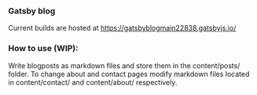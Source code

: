 ### Gatsby blog

Current builds are hosted at https://gatsbyblogmain22838.gatsbyjs.io/

### How to use (WIP):

Write blogposts as markdown files and store them in the content/posts/ folder. To change about and contact pages modify markdown files located in content/contact/ and content/about/ respectively.
